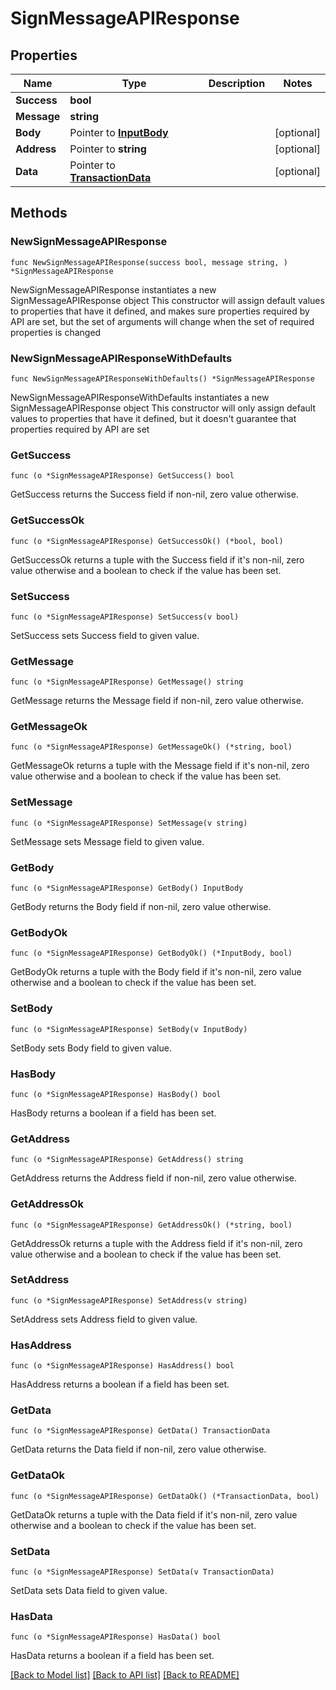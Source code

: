 # SignMessageAPIResponse

## Properties

| Name        | Type                                                 | Description | Notes       |
| ----------- | ---------------------------------------------------- | ----------- | ----------- |
| **Success** | **bool**                                             |             |             |
| **Message** | **string**                                           |             |             |
| **Body**    | Pointer to [**InputBody**](InputBody.md)             |             | \[optional] |
| **Address** | Pointer to **string**                                |             | \[optional] |
| **Data**    | Pointer to [**TransactionData**](TransactionData.md) |             | \[optional] |

## Methods

### NewSignMessageAPIResponse

`func NewSignMessageAPIResponse(success bool, message string, ) *SignMessageAPIResponse`

NewSignMessageAPIResponse instantiates a new SignMessageAPIResponse object This constructor will assign default values to properties that have it defined, and makes sure properties required by API are set, but the set of arguments will change when the set of required properties is changed

### NewSignMessageAPIResponseWithDefaults

`func NewSignMessageAPIResponseWithDefaults() *SignMessageAPIResponse`

NewSignMessageAPIResponseWithDefaults instantiates a new SignMessageAPIResponse object This constructor will only assign default values to properties that have it defined, but it doesn't guarantee that properties required by API are set

### GetSuccess

`func (o *SignMessageAPIResponse) GetSuccess() bool`

GetSuccess returns the Success field if non-nil, zero value otherwise.

### GetSuccessOk

`func (o *SignMessageAPIResponse) GetSuccessOk() (*bool, bool)`

GetSuccessOk returns a tuple with the Success field if it's non-nil, zero value otherwise and a boolean to check if the value has been set.

### SetSuccess

`func (o *SignMessageAPIResponse) SetSuccess(v bool)`

SetSuccess sets Success field to given value.

### GetMessage

`func (o *SignMessageAPIResponse) GetMessage() string`

GetMessage returns the Message field if non-nil, zero value otherwise.

### GetMessageOk

`func (o *SignMessageAPIResponse) GetMessageOk() (*string, bool)`

GetMessageOk returns a tuple with the Message field if it's non-nil, zero value otherwise and a boolean to check if the value has been set.

### SetMessage

`func (o *SignMessageAPIResponse) SetMessage(v string)`

SetMessage sets Message field to given value.

### GetBody

`func (o *SignMessageAPIResponse) GetBody() InputBody`

GetBody returns the Body field if non-nil, zero value otherwise.

### GetBodyOk

`func (o *SignMessageAPIResponse) GetBodyOk() (*InputBody, bool)`

GetBodyOk returns a tuple with the Body field if it's non-nil, zero value otherwise and a boolean to check if the value has been set.

### SetBody

`func (o *SignMessageAPIResponse) SetBody(v InputBody)`

SetBody sets Body field to given value.

### HasBody

`func (o *SignMessageAPIResponse) HasBody() bool`

HasBody returns a boolean if a field has been set.

### GetAddress

`func (o *SignMessageAPIResponse) GetAddress() string`

GetAddress returns the Address field if non-nil, zero value otherwise.

### GetAddressOk

`func (o *SignMessageAPIResponse) GetAddressOk() (*string, bool)`

GetAddressOk returns a tuple with the Address field if it's non-nil, zero value otherwise and a boolean to check if the value has been set.

### SetAddress

`func (o *SignMessageAPIResponse) SetAddress(v string)`

SetAddress sets Address field to given value.

### HasAddress

`func (o *SignMessageAPIResponse) HasAddress() bool`

HasAddress returns a boolean if a field has been set.

### GetData

`func (o *SignMessageAPIResponse) GetData() TransactionData`

GetData returns the Data field if non-nil, zero value otherwise.

### GetDataOk

`func (o *SignMessageAPIResponse) GetDataOk() (*TransactionData, bool)`

GetDataOk returns a tuple with the Data field if it's non-nil, zero value otherwise and a boolean to check if the value has been set.

### SetData

`func (o *SignMessageAPIResponse) SetData(v TransactionData)`

SetData sets Data field to given value.

### HasData

`func (o *SignMessageAPIResponse) HasData() bool`

HasData returns a boolean if a field has been set.

[\[Back to Model list\]](./#documentation-for-models) [\[Back to API list\]](./#documentation-for-api-endpoints) [\[Back to README\]](./)
